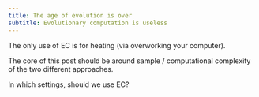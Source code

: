 ```yaml
---
title: The age of evolution is over
subtitle: Evolutionary computation is useless
---
```


<!-- i want to bury the field of EC.
show the papers are mostly a waste of resources.
 -->

The only use of EC is for heating (via overworking your computer).

The core of this post should be around sample / computational complexity of the two different approaches.

In which settings, should we use EC?